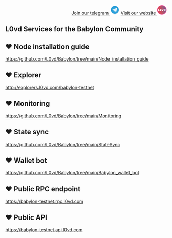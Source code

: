 

<p style="font-size:14px" align="right">
<a href="https://t.me/L0vd_staking" target="_blank">Join our telegram <img src="https://raw.githubusercontent.com/L0vd/screenshots/main/Telegram_logo.png" width="30"/></a>
<a href="https://l0vd.com/" target="_blank">Visit our website <img src="https://raw.githubusercontent.com/L0vd/screenshots/main/L0vd.png" width="30"/></a>
</p>

## L0vd Services for the Babylon Community

## :heart: Node installation guide
https://github.com/L0vd/Babylon/tree/main/Node_installation_guide

## :heart: Explorer
http://explorers.l0vd.com/babylon-testnet

## :heart: Monitoring
https://github.com/L0vd/Babylon/tree/main/Monitoring

## :heart: State sync
https://github.com/L0vd/Babylon/tree/main/StateSync

## :heart: Wallet bot
https://github.com/L0vd/Babylon/tree/main/Babylon_wallet_bot

## :heart: Public RPC endpoint
https://babylon-testnet.rpc.l0vd.com

## :heart: Public API
https://babylon-testnet.api.l0vd.com

